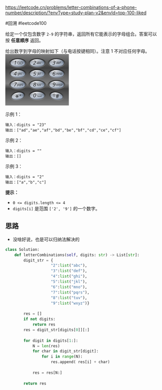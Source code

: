 https://leetcode.cn/problems/letter-combinations-of-a-phone-number/description/?envType=study-plan-v2&envId=top-100-liked

#回溯 #leetcode100 

给定一个仅包含数字 `2-9` 的字符串，返回所有它能表示的字母组合。答案可以按 **任意顺序** 返回。

给出数字到字母的映射如下（与电话按键相同）。注意 1 不对应任何字母。
![](../../assets/Pasted%20image%2020230908113325.png)


示例 1：
```
输入：digits = "23"
输出：["ad","ae","af","bd","be","bf","cd","ce","cf"]
```
示例 2：
```
输入：digits = ""
输出：[]
```
示例 3：
```
输入：digits = "2"
输出：["a","b","c"]
```

**提示：**

- `0 <= digits.length <= 4`
- `digits[i]` 是范围 `['2', '9']` 的一个数字。


## 思路

- 没啥好说，也是可以归纳法解决的

```python
class Solution:
    def letterCombinations(self, digits: str) -> List[str]:
        digit_str = {
                    "2":list("abc"), 
                    "3":list("def"),
                    "4":list("ghi"),
                    "5":list("jkl"),
                    "6":list("mno"),
                    "7":list("pqrs"),
                    "8":list("tuv"),
                    "9":list("wxyz")}
        
        res = []
        if not digits:
            return res
        res = digit_str[digits[0]][:]

        for digit in digits[1:]:
            N = len(res)
            for char in digit_str[digit]:
                for i in range(N):
                    res.append( res[i] + char)

            res = res[N:]

        return res  
```
